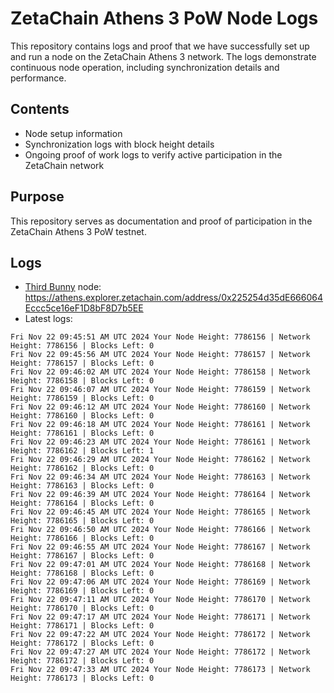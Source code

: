 # ZetaChain Athens 3 PoW Node Logs
This repository contains logs and proof that we have successfully set up and run a node on the ZetaChain Athens 3 network. The logs demonstrate continuous node operation, including synchronization details and performance.

## Contents
- Node setup information
- Synchronization logs with block height details
- Ongoing proof of work logs to verify active participation in the ZetaChain network

## Purpose
This repository serves as documentation and proof of participation in the ZetaChain Athens 3 PoW testnet.

## Logs

- [Third Bunny](https://thirdbunny.xyz/) node: https://athens.explorer.zetachain.com/address/0x225254d35dE666064Eccc5ce16eF1D8bF8D7b5EE
- Latest logs:
```
Fri Nov 22 09:45:51 AM UTC 2024 Your Node Height: 7786156 | Network Height: 7786156 | Blocks Left: 0
Fri Nov 22 09:45:56 AM UTC 2024 Your Node Height: 7786157 | Network Height: 7786157 | Blocks Left: 0
Fri Nov 22 09:46:02 AM UTC 2024 Your Node Height: 7786158 | Network Height: 7786158 | Blocks Left: 0
Fri Nov 22 09:46:07 AM UTC 2024 Your Node Height: 7786159 | Network Height: 7786159 | Blocks Left: 0
Fri Nov 22 09:46:12 AM UTC 2024 Your Node Height: 7786160 | Network Height: 7786160 | Blocks Left: 0
Fri Nov 22 09:46:18 AM UTC 2024 Your Node Height: 7786161 | Network Height: 7786161 | Blocks Left: 0
Fri Nov 22 09:46:23 AM UTC 2024 Your Node Height: 7786161 | Network Height: 7786162 | Blocks Left: 1
Fri Nov 22 09:46:29 AM UTC 2024 Your Node Height: 7786162 | Network Height: 7786162 | Blocks Left: 0
Fri Nov 22 09:46:34 AM UTC 2024 Your Node Height: 7786163 | Network Height: 7786163 | Blocks Left: 0
Fri Nov 22 09:46:39 AM UTC 2024 Your Node Height: 7786164 | Network Height: 7786164 | Blocks Left: 0
Fri Nov 22 09:46:45 AM UTC 2024 Your Node Height: 7786165 | Network Height: 7786165 | Blocks Left: 0
Fri Nov 22 09:46:50 AM UTC 2024 Your Node Height: 7786166 | Network Height: 7786166 | Blocks Left: 0
Fri Nov 22 09:46:55 AM UTC 2024 Your Node Height: 7786167 | Network Height: 7786167 | Blocks Left: 0
Fri Nov 22 09:47:01 AM UTC 2024 Your Node Height: 7786168 | Network Height: 7786168 | Blocks Left: 0
Fri Nov 22 09:47:06 AM UTC 2024 Your Node Height: 7786169 | Network Height: 7786169 | Blocks Left: 0
Fri Nov 22 09:47:11 AM UTC 2024 Your Node Height: 7786170 | Network Height: 7786170 | Blocks Left: 0
Fri Nov 22 09:47:17 AM UTC 2024 Your Node Height: 7786171 | Network Height: 7786171 | Blocks Left: 0
Fri Nov 22 09:47:22 AM UTC 2024 Your Node Height: 7786172 | Network Height: 7786172 | Blocks Left: 0
Fri Nov 22 09:47:27 AM UTC 2024 Your Node Height: 7786172 | Network Height: 7786172 | Blocks Left: 0
Fri Nov 22 09:47:33 AM UTC 2024 Your Node Height: 7786173 | Network Height: 7786173 | Blocks Left: 0
```
